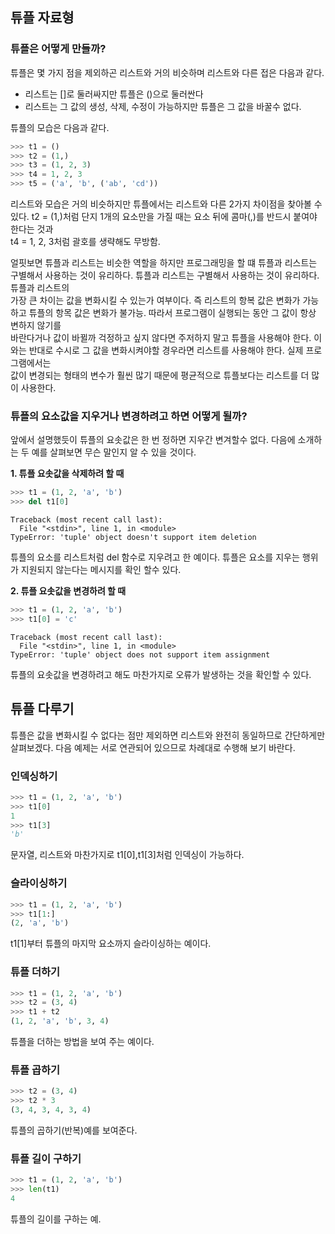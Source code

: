 ## 튜플 자료형

### 튜플은 어떻게 만들까?  

튜플은 몇 가지 점을 제외하곤 리스트와 거의 비슷하며 리스트와 다른 접은 다음과 같다.  

- 리스트는 []로 둘러싸지만 튜플은 ()으로 둘러싼다
- 리스트는 그 값의 생성, 삭제, 수정이 가능하지만 튜플은 그 값을 바꿀수 없다.  

튜플의 모습은 다음과 같다.
```python
>>> t1 = ()
>>> t2 = (1,)
>>> t3 = (1, 2, 3)
>>> t4 = 1, 2, 3
>>> t5 = ('a', 'b', ('ab', 'cd'))
```
리스트와 모습은 거의 비슷하지만 튜플에서는 리스트와 다른 2가지 차이점을 찾아볼 수 있다. t2 = (1,)처럼 단지 1개의 요소만을 가질 때는 요소 뒤에 콤마(,)를 반드시 붙여야 한다는 것과  
t4 = 1, 2, 3처럼 괄호를 생략해도 무방함.  

얼핏보면 튜플과 리스트는 비슷한 역할을 하지만 프로그래밍을 할 떄 튜플과 리스트는 구별해서 사용하는 것이 유리하다. 튜플과 리스트는 구별해서 사용하는 것이 유리하다. 튜플과 리스트의  
가장 큰 차이는 값을 변화시킬 수 있는가 여부이다. 즉 리스트의 항복 값은 변화가 가능하고 튜플의 항목 값은 변화가 불가능. 따라서 프로그램이 실행되는 동안 그 값이 항상 변하지 않기를  
바란다거나 값이 바뀔까 걱정하고 싶지 않다면 주저하지 말고 튜플을 사용해야 한다. 이와는 반대로 수시로 그 값을 변화시켜야할 경우라면 리스트를 사용해야 한다. 실제 프로그램에서는  
값이 변경되는 형태의 변수가 훨씬 많기 때문에 평균적으로 튜플보다는 리스트를 더 많이 사용한다.  

### 튜플의 요소값을 지우거나 변경하려고 하면 어떻게 될까?

앞에서 설명했듯이 튜플의 요솟값은 한 번 정하면 지우간 변겨할수 없다. 다음에 소개하는 두 예를 살펴보면 무슨 말인지 알 수 있을 것이다.  

**1. 튜플 요솟값을 삭제하려 할 때**
```python
>>> t1 = (1, 2, 'a', 'b')
>>> del t1[0]
```
```
Traceback (most recent call last):
  File "<stdin>", line 1, in <module>
TypeError: 'tuple' object doesn't support item deletion
```
튜플의 요소를 리스트처럼 del 함수로 지우려고 한 예이다. 튜플은 요소를 지우는 행위가 지원되지 않는다는 메시지를 확인 할수 있다.  

**2. 튜플 요솟값을 변경하려 할 때**  
```python
>>> t1 = (1, 2, 'a', 'b')
>>> t1[0] = 'c'
```
```
Traceback (most recent call last):
  File "<stdin>", line 1, in <module>
TypeError: 'tuple' object does not support item assignment
```
튜플의 요솟값을 변경하려고 해도 마찬가지로 오류가 발생하는 것을 확인할 수 있다.

## 튜플 다루기
튜플은 값을 변화시킬 수 없다는 점만 제외하면 리스트와 완전히 동일하므로 간단하게만 살펴보겠다. 다음 예제는 서로 연관되어 있으므로 차례대로 수행해 보기 바란다.  

### 인덱싱하기
```python
>>> t1 = (1, 2, 'a', 'b')
>>> t1[0]
1
>>> t1[3]
'b'
```
문자열, 리스트와 마찬가지로 t1[0],t1[3]처럼 인덱싱이 가능하다.  

### 슬라이싱하기
```python
>>> t1 = (1, 2, 'a', 'b')
>>> t1[1:]
(2, 'a', 'b')
```
t1[1]부터 튜플의 마지막 요소까지 슬라이싱하는 예이다.  

### 튜플 더하기
```python
>>> t1 = (1, 2, 'a', 'b')
>>> t2 = (3, 4)
>>> t1 + t2
(1, 2, 'a', 'b', 3, 4)
```
튜플을 더하는 방법을 보여 주는 예이다.

### 튜플 곱하기
```python
>>> t2 = (3, 4)
>>> t2 * 3
(3, 4, 3, 4, 3, 4)
```
튜플의 곱하기(반복)예를 보여준다.

### 튜플 길이 구하기
```python
>>> t1 = (1, 2, 'a', 'b')
>>> len(t1)
4
```
튜플의 길이를 구하는 예.

